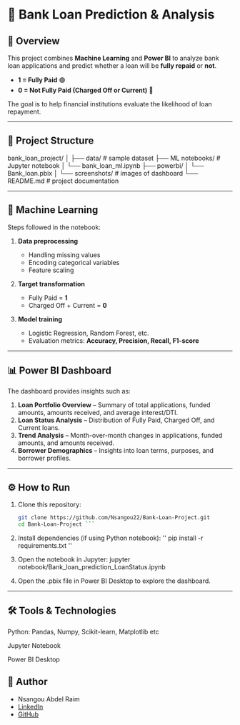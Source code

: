 # 🏦 Bank Loan Prediction & Analysis

## 📌 Overview
This project combines **Machine Learning** and **Power BI** to analyze bank loan applications and predict whether a loan will be **fully repaid** or **not**.

- **1 = Fully Paid** 🟢  
- **0 = Not Fully Paid (Charged Off or Current)** 🔴  

The goal is to help financial institutions evaluate the likelihood of loan repayment.

---

## 📂 Project Structure
bank_loan_project/
│
├── data/ # sample dataset
├── ML notebooks/ # Jupyter notebook
│ └── bank_loan_ml.ipynb
├── powerbi/ 
│ └── Bank_loan.pbix
│ └── screenshots/ # images of dashboard
└── README.md # project documentation

---

## 🤖 Machine Learning
Steps followed in the notebook:
1. **Data preprocessing**  
   - Handling missing values  
   - Encoding categorical variables  
   - Feature scaling  

2. **Target transformation**  
   - Fully Paid = **1**  
   - Charged Off + Current = **0**  

3. **Model training**  
   - Logistic Regression, Random Forest, etc.  
   - Evaluation metrics: **Accuracy, Precision, Recall, F1-score**  

---

## 📊 Power BI Dashboard
The dashboard provides insights such as:
1. **Loan Portfolio Overview** – Summary of total applications, funded amounts, amounts received, and average interest/DTI.  
2. **Loan Status Analysis** – Distribution of Fully Paid, Charged Off, and Current loans.  
3. **Trend Analysis** – Month-over-month changes in applications, funded amounts, and amounts received.  
4. **Borrower Demographics** – Insights into loan terms, purposes, and borrower profiles.   

---

## ⚙️ How to Run
1. Clone this repository:  
   ```bash
   git clone https://github.com/Nsangou22/Bank-Loan-Project.git
   cd Bank-Loan-Project ```
   
2. Install dependencies (if using Python notebook):
   '' pip install -r requirements.txt ''

3. Open the notebook in Jupyter:
    jupyter notebook/Bank_loan_prediction_LoanStatus.ipynb
	
4. Open the .pbix file in Power BI Desktop to explore the dashboard.

---

## 🛠️ Tools & Technologies

Python: Pandas, Numpy, Scikit-learn, Matplotlib etc

Jupyter Notebook

Power BI Desktop

## 👤 Author
- Nsangou Abdel Raim 
- [LinkedIn](https://linkedin.com/in/nsangou-ngoupayou-abdel-raim-aa32612b5)  
- [GitHub](https://github.com/Nsangou22)
